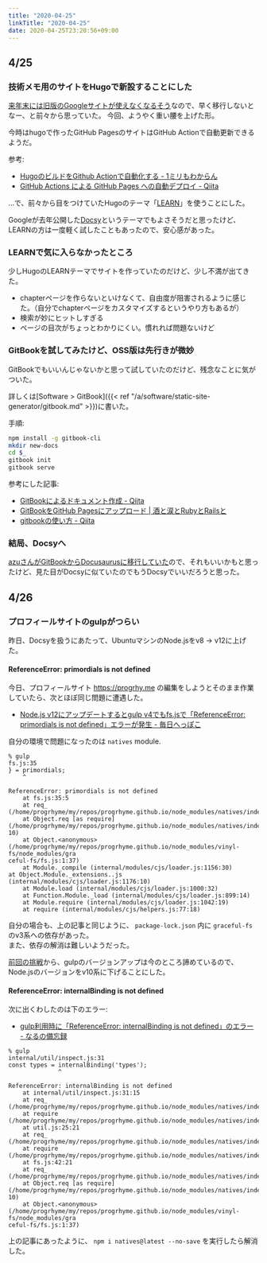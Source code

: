 ```yaml
---
title: "2020-04-25"
linkTitle: "2020-04-25"
date: 2020-04-25T23:20:56+09:00
---
```


## 4/25
### 技術メモ用のサイトをHugoで新設することにした

[来年末には旧版のGoogleサイトが使えなくなるそう](https://gsuiteupdates-ja.googleblog.com/2019/02/google-google.html)なので、早く移行しないとなー、と前々から思っていた。
今回、ようやく重い腰を上げた形。

今時はhugoで作ったGitHub PagesのサイトはGitHub Actionで自動更新できるようだ。

参考:

- [HugoのビルドをGithub Actionで自動化する - 1ミリもわからん](https://raahii.github.io/posts/automating-hugo-builds-with-github-actions/)
- [GitHub Actions による GitHub Pages への自動デプロイ - Qiita](https://qiita.com/peaceiris/items/d401f2e5724fdcb0759d)

…で、前々から目をつけていたHugoのテーマ「[LEARN](https://learn.netlify.com/en/)」を使うことにした。

Googleが去年公開した[Docsy](https://www.docsy.dev/)というテーマでもよさそうだと思ったけど、LEARNの方は一度軽く試したこともあったので、安心感があった。

### LEARNで気に入らなかったところ

少しHugoのLEARNテーマでサイトを作っていたのだけど、少し不満が出てきた。

- chapterページを作らないといけなくて、自由度が阻害されるように感じた。（自分でchapterページをカスタマイズするというやり方もあるが）
- 検索が妙にヒットしすぎる
- ページの目次がちょっとわかりにくい。慣れれば問題ないけど

### GitBookを試してみたけど、OSS版は先行きが微妙

GitBookでもいいんじゃないかと思って試していたのだけど、残念なことに気がついた。

詳しくは[Software > GitBook]({{< ref "/a/software/static-site-generator/gitbook.md" >}})に書いた。

手順:

```sh
npm install -g gitbook-cli
mkdir new-docs
cd $_
gitbook init
gitbook serve
```

参考にした記事:

- [GitBookによるドキュメント作成 - Qiita](https://qiita.com/mebiusbox2/items/938af4b0d0bf7a4d3e33)
- [GitBookをGitHub Pagesにアップロード | 酒と涙とRubyとRailsと](http://morizyun.github.io/blog/gitbook-github-pages-deploy/index.html)
- [gitbookの使い方 - Qiita](https://qiita.com/mitsuhisaT/items/8668b70586b9605040bd)

### 結局、Docsyへ

[azuさんがGitBookからDocusaurusに移行していた](https://efcl.info/2017/12/26/docusaurus-almin/)ので、それもいいかもと思ったけど、見た目がDocsyに似ていたのでもうDocsyでいいだろうと思った。

## 4/26
### プロフィールサイトのgulpがつらい

昨日、Docsyを扱うにあたって、UbuntuマシンのNode.jsをv8 -> v12に上げた。

#### ReferenceError: primordials is not defined

今日、プロフィールサイト https://progrhy.me の編集をしようとそのまま作業していたら、次とほぼ同じ問題に遭遇した。

- [Node.js v12にアップデートするとgulp v4でもfs.jsで「ReferenceError: primordials is not defined」エラーが発生 - 毎日へっぽこ](https://hepokon365.hatenablog.com/entry/2019/10/31/022524)

自分の環境で問題になったのは `natives` module.

```
% gulp
fs.js:35
} = primordials;
    ^

ReferenceError: primordials is not defined
    at fs.js:35:5
    at req_ (/home/progrhyme/my/repos/progrhyme.github.io/node_modules/natives/index.js:137:5)
    at Object.req [as require] (/home/progrhyme/my/repos/progrhyme.github.io/node_modules/natives/index.js:54:
10)
    at Object.<anonymous> (/home/progrhyme/my/repos/progrhyme.github.io/node_modules/vinyl-fs/node_modules/gra
ceful-fs/fs.js:1:37)
    at Module._compile (internal/modules/cjs/loader.js:1156:30)                                                at Object.Module._extensions..js (internal/modules/cjs/loader.js:1176:10)
    at Module.load (internal/modules/cjs/loader.js:1000:32)
    at Function.Module._load (internal/modules/cjs/loader.js:899:14)
    at Module.require (internal/modules/cjs/loader.js:1042:19)
    at require (internal/modules/cjs/helpers.js:77:18)
```

自分の場合も、上の記事と同じように、 `package-lock.json` 内に `graceful-fs` のv3系への依存があった。  
また、依存の解消は難しいようだった。

[前回の挑戦](https://sites.google.com/site/progrhymetechwiki/home/memo/20200424#TOC-Gulp-3---4-)から、gulpのバージョンアップは今のところ諦めているので、Node.jsのバージョンをv10系に下げることにした。

#### ReferenceError: internalBinding is not defined

次に出くわしたのは下のエラー:

- [gulp利用時に「ReferenceError: internalBinding is not defined」のエラー - なるの備忘録](https://narunaru7638.hatenablog.com/entry/2019/05/04/124621)

```
% gulp
internal/util/inspect.js:31
const types = internalBinding('types');
              ^

ReferenceError: internalBinding is not defined
    at internal/util/inspect.js:31:15
    at req_ (/home/progrhyme/my/repos/progrhyme.github.io/node_modules/natives/index.js:137:5)
    at require (/home/progrhyme/my/repos/progrhyme.github.io/node_modules/natives/index.js:110:12)
    at util.js:25:21
    at req_ (/home/progrhyme/my/repos/progrhyme.github.io/node_modules/natives/index.js:137:5)
    at require (/home/progrhyme/my/repos/progrhyme.github.io/node_modules/natives/index.js:110:12)
    at fs.js:42:21
    at req_ (/home/progrhyme/my/repos/progrhyme.github.io/node_modules/natives/index.js:137:5)
    at Object.req [as require] (/home/progrhyme/my/repos/progrhyme.github.io/node_modules/natives/index.js:54:
10)
    at Object.<anonymous> (/home/progrhyme/my/repos/progrhyme.github.io/node_modules/vinyl-fs/node_modules/gra
ceful-fs/fs.js:1:37)
```

上の記事にあったように、 `npm i natives@latest --no-save` を実行したら解消した。
